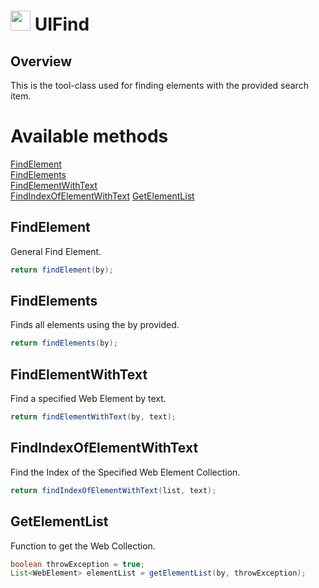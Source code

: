 # <img src="resources/MAQS.jpg" height="32" width="32"> UIFind

## Overview
This is the tool-class used for finding elements with the provided search item.

# Available methods
[FindElement](#FindElement)  
[FindElements](#FindElements)  
[FindElementWithText](#FindElementWithText)  
[FindIndexOfElementWithText](#FindIndexOfElementWithText)
[GetElementList](#GetElementList)

## FindElement
General Find Element.
```java
return findElement(by);
```

## FindElements
Finds all elements using the by provided.
```java
return findElements(by);
```

## FindElementWithText
Find a specified Web Element by text.
```java
return findElementWithText(by, text);
```

## FindIndexOfElementWithText
Find the Index of the Specified Web Element Collection.
```java
return findIndexOfElementWithText(list, text);
```

## GetElementList
Function to get the Web Collection.
```java
boolean throwException = true;
List<WebElement> elementList = getElementList(by, throwException);
```
